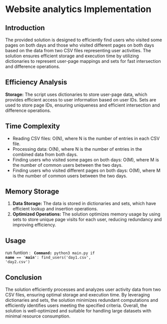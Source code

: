 # Website analytics Implementation
## Introduction
<p>The provided solution is designed to efficiently find users who visited some pages on both days and those who visited different pages on both days based on the data from two CSV files representing user activities. The solution ensures efficient storage and execution time by utilizing dictionaries to represent user-page mappings and sets for fast intersection and difference operations.</p>

## Efficiency Analysis

**Storage:** The script uses dictionaries to store user-page data, which provides efficient access to user information based on user IDs. Sets are used to store page IDs, ensuring uniqueness and efficient intersection and difference operations.

## Time Complexity
- Reading CSV files: O(N), where N is the number of entries in each CSV file.
- Processing data: O(N), where N is the number of entries in the combined data from both days.
- Finding users who visited some pages on both days: O(M), where M is the number of common users between the two days.
- Finding users who visited different pages on both days: O(M), where M is the number of common users between the two days.

## Memory Storage
1. **Data Storage:** The data is stored in dictionaries and sets, which have efficient lookup and insertion operations.
2. **Optimized Operations:** The solution optimizes memory usage by using sets to store unique page visits for each user, reducing redundancy and improving efficiency.

## Usage
run funtion : <code>
<strong>Command:</strong> python3 main.py
if __name__ == '__main__':
    find_users('day1.csv', 'day2.csv')
</code>

## Conclusion
The solution efficiently processes and analyzes user activity data from two CSV files, ensuring optimal storage and execution time. By leveraging dictionaries and sets, the solution minimizes redundant computations and efficiently identifies users meeting the specified criteria. Overall, the solution is well-optimized and suitable for handling large datasets with minimal resource consumption.